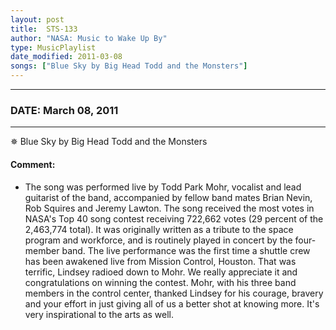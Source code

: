 ```yaml
---
layout: post
title:  STS-133
author: "NASA: Music to Wake Up By"
type: MusicPlaylist
date_modified: 2011-03-08
songs: ["Blue Sky by Big Head Todd and the Monsters"]
---
```


----
### DATE: March 08, 2011
----
✵ Blue Sky by Big Head Todd and the Monsters

#### Comment:
* The song was performed live by Todd Park Mohr, vocalist and lead guitarist of the band, accompanied by fellow band mates Brian Nevin, Rob Squires and Jeremy Lawton. The song received the most votes in NASA's Top 40 song contest receiving 722,662 votes (29 percent of the 2,463,774 total). It was originally written as a tribute to the space program and workforce, and is routinely played in concert by the four-member band. The live performance was the first time a shuttle crew has been awakened live from Mission Control, Houston. That was terrific, Lindsey radioed down to Mohr. We really appreciate it and congratulations on winning the contest. Mohr, with his three band members in the control center, thanked Lindsey for his courage, bravery and your effort in just giving all of us a better shot at knowing more. It's very inspirational to the arts as well.



<br/>
<center>
	<a target="_blank"
	   href="https://twitter.com/intent/tweet?hashtags=Space,NASA,Playlist,NASAWakeupCalls,SpaceProgram&text={{ page.author}}, '{{ page.songs.first }}' {{ page.title }}, {{ page.date | date: '%B %d, %Y' }}. {{ site.url }}{{ page.url }} @nasawakeupcalls">
	   <i class="fab fa-twitter" alt="Tweet this page" style="font-size: 1.3em;"></i>
	</a>
	&nbsp; 	<i class="fas fa-user-astronaut" style="font-size: 1.5em;"></i> &nbsp;
    <a type="amzn" search="'Blue Sky by Big Head Todd and the Monsters'" category="popular music">
        <i class="fab fa-amazon" style="font-size: 1.3em;"></i>
    </a>
</center>
